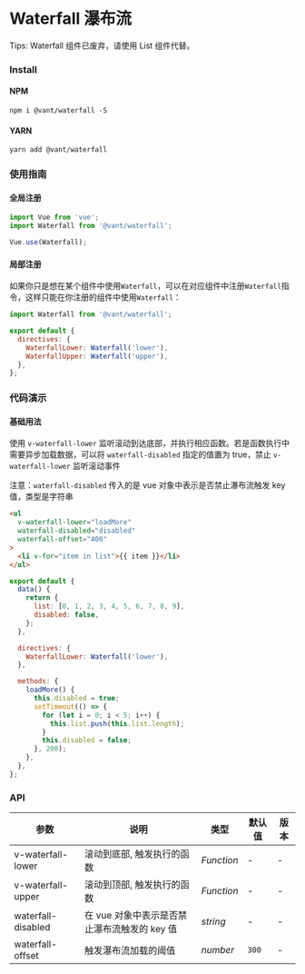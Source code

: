 # Waterfall 瀑布流

Tips: Waterfall 组件已废弃，请使用 List 组件代替。

### Install

#### NPM

```shell
npm i @vant/waterfall -S
```

#### YARN

```shell
yarn add @vant/waterfall
```

### 使用指南

#### 全局注册

```js
import Vue from 'vue';
import Waterfall from '@vant/waterfall';

Vue.use(Waterfall);
```

#### 局部注册

如果你只是想在某个组件中使用`Waterfall`，可以在对应组件中注册`Waterfall`指令，这样只能在你注册的组件中使用`Waterfall`：

```js
import Waterfall from '@vant/waterfall';

export default {
  directives: {
    WaterfallLower: Waterfall('lower'),
    WaterfallUpper: Waterfall('upper'),
  },
};
```

### 代码演示

#### 基础用法

使用 `v-waterfall-lower` 监听滚动到达底部，并执行相应函数。若是函数执行中需要异步加载数据，可以将 `waterfall-disabled` 指定的值置为 true，禁止 `v-waterfall-lower` 监听滚动事件

注意：`waterfall-disabled` 传入的是 vue 对象中表示是否禁止瀑布流触发 key 值，类型是字符串

```html
<ul
  v-waterfall-lower="loadMore"
  waterfall-disabled="disabled"
  waterfall-offset="400"
>
  <li v-for="item in list">{{ item }}</li>
</ul>
```

```js
export default {
  data() {
    return {
      list: [0, 1, 2, 3, 4, 5, 6, 7, 8, 9],
      disabled: false,
    };
  },

  directives: {
    WaterfallLower: Waterfall('lower'),
  },

  methods: {
    loadMore() {
      this.disabled = true;
      setTimeout(() => {
        for (let i = 0; i < 5; i++) {
          this.list.push(this.list.length);
        }
        this.disabled = false;
      }, 200);
    },
  },
};
```

### API

| 参数 | 说明 | 类型 | 默认值 | 版本 |
| --- | --- | --- | --- | --- |
| v-waterfall-lower | 滚动到底部, 触发执行的函数 | _Function_ | - | - |
| v-waterfall-upper | 滚动到顶部, 触发执行的函数 | _Function_ | - | - |
| waterfall-disabled | 在 vue 对象中表示是否禁止瀑布流触发的 key 值 | _string_ | - | - |
| waterfall-offset | 触发瀑布流加载的阈值 | _number_ | `300` | - |
